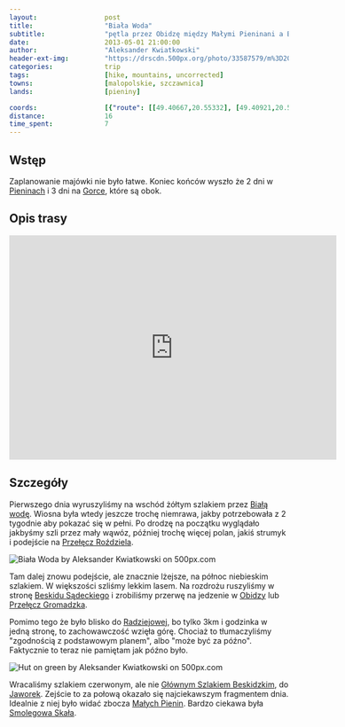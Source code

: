 ```yaml
---
layout:                 post
title:                  "Biała Woda"
subtitle:               "pętla przez Obidzę między Małymi Pieninani a Beskidem Sądeckim "
date:                   2013-05-01 21:00:00
author:                 "Aleksander Kwiatkowski"
header-ext-img:         "https://drscdn.500px.org/photo/33587579/m%3D2048/f3a8c435a5a9d2fef30eb5aba09f155d"
categories:             trip
tags:                   [hike, mountains, uncorrected]
towns:                  [malopolskie, szczawnica]
lands:                  [pieniny]

coords:                 [{"route": [[49.40667,20.55332], [49.40921,20.56224], [49.40320,20.57018], [49.39681,20.58765], [49.39452,20.60027], [49.40276,20.61228], [49.42049,20.61645], [49.41878,20.62241], [49.42827,20.60301], [49.42674,20.59529], [49.40588,20.58864], [49.40605,20.57289], [49.40359,20.57224]], "type": "hike"}]
distance:               16
time_spent:             7
---
```


[wiki-rozdziela]:       https://pl.wikipedia.org/wiki/Prze%C5%82%C4%99cz_Rozdziela
[wiki-gromadza]:        https://pl.wikipedia.org/wiki/Gromadzka_Prze%C5%82%C4%99cz
[wiki-pieniny]:         https://pl.wikipedia.org/wiki/Pieniny
[wiki-male-pieniny]:    https://pl.wikipedia.org/wiki/Ma%C5%82e_Pieniny
[wiki-biala-woda]:      https://pl.wikipedia.org/wiki/Rezerwat_przyrody_Bia%C5%82a_Woda
[wiki-smolegowa]:       https://pl.wikipedia.org/wiki/Smolegowa_Ska%C5%82a
[wiki-radziejowa]:      https://pl.wikipedia.org/wiki/Radziejowa
[wiki-gsb]:             https://pl.wikipedia.org/wiki/G%C5%82%C3%B3wny_Szlak_Beskidzki
[wiki-jaworki]:         https://pl.wikipedia.org/wiki/Jaworki
[wiki-beskid-sadecki]:  https://pl.wikipedia.org/wiki/Beskid_S%C4%85decki
[wiki-obidza]:          https://pl.wikipedia.org/wiki/Obidza_(Piwniczna-Zdr%C3%B3j)
[wiki-gorce]:           https://pl.wikipedia.org/wiki/Gorce


Wstęp
-----

Zaplanowanie majówki nie było łatwe. Koniec końców wyszło że 2 dni w [Pieninach][wiki-pieniny] i 3 dni na [Gorce][wiki-gorce],
które są obok.

Opis trasy
----------

<iframe height='405' width='590' frameborder='0' allowtransparency='true' scrolling='no' src='https://www.strava.com/activities/333330532/embed/12daa171f09ead7fb1b4e5d11409b724c3bfe78e'></iframe>

Szczegóły
---------

Pierwszego dnia wyruszyliśmy na wschód żółtym szlakiem przez [Białą wodę][wiki-biala-woda]. Wiosna była
wtedy jeszcze trochę niemrawa, jakby potrzebowała z 2 tygodnie aby pokazać się w pełni. Po drodzę na początku
wyglądało jakbyśmy szli przez mały wąwóz, później trochę więcej polan, jakiś strumyk i podejście
na [Przełęcz Roździela][wiki-rozdziela].

<div class='pixels-photo'>
  <p>
    <img src='https://drscdn.500px.org/photo/33156807/m%3D900/8813ca48ad4c0c30f01351bdcffcbc6e' alt='Biała Woda by Aleksander Kwiatkowski on 500px.com'>
  </p>
  <a href='https://500px.com/photo/33156807/bia%C5%82a-woda-by-aleksander-kwiatkowski' alt='Biała Woda by Aleksander Kwiatkowski on 500px.com'></a>
</div>
<script type='text/javascript' src='https://500px.com/embed.js'></script>

Tam dalej znowu podejście, ale znacznie lżejsze, na północ niebieskim szlakiem. W większości szliśmy lekkim lasem.
Na rozdrożu ruszyliśmy w stronę [Beskidu Sądeckiego][wiki-beskid-sadecki] i zrobiliśmy przerwę na jedzenie w
[Obidzy][wiki-obidza] lub [Przełęcz Gromadzka][wiki-gromadza].

Pomimo tego że było blisko do [Radziejowej][wiki-radziejowa], bo tylko 3km i godzinka w jedną stronę,
to zachowawczość wzięła górę. Chociaż to tłumaczyliśmy "zgodnością z podstawowym planem", albo "może
być za późno". Faktycznie to teraz nie pamiętam jak późno było.

<div class='pixels-photo'>
  <p>
    <img src='https://drscdn.500px.org/photo/33587725/m%3D900/d645a5ab1f26c6cc7f6218901c6c667e' alt='Hut on green by Aleksander Kwiatkowski on 500px.com'>
  </p>
  <a href='https://500px.com/photo/33587725/hut-on-green-by-aleksander-kwiatkowski' alt='Hut on green by Aleksander Kwiatkowski on 500px.com'></a>
</div>
<script type='text/javascript' src='https://500px.com/embed.js'></script>

Wracaliśmy szlakiem czerwonym, ale nie [Głównym Szlakiem Beskidzkim][wiki-gsb], do [Jaworek][wiki-jaworki].
Zejście to za połową okazało się najciekawszym fragmentem dnia. Idealnie z niej było widać zbocza
[Małych Pienin][wiki-male-pieniny]. Bardzo ciekawa była [Smolegowa Skała][wiki-smolegowa].
